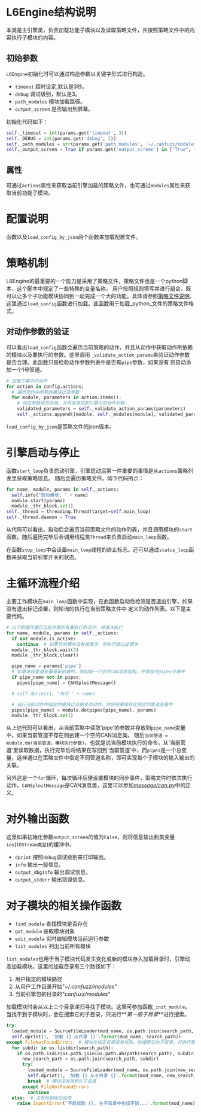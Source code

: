 # L6Engine结构说明

本类是主引擎类，负责加载功能子模块以及读取策略文件，并按照策略文件中的内容执行子模块的内容。

## 初始参数

`L6Engine`初始化时可以通过构造参数以关键字形式进行构造。

* `timeout`         超时设定,默认是3秒。
* `debug`           调试级别，默认是3。
* `path_modules`    模块加载路径。
* `output_screen`   是否输出到屏幕。

初始化代码如下：
```python
self._timeout = int(params.get('timeout', 3))
self._DEBUG = int(params.get('debug', 3))
self._path_modules = str(params.get('path_modules', '~/.canfuzz/modules/'))
self._output_screen = True if params.get('output_screen') in ["True", "true", "1"] else False
```

## 属性

可通过`actions`属性来获取当前引擎加载的策略文件，也可通过`modules`属性来获取当前功能子模块。

# 配置说明

函数以及`load_config_by_json`两个函数来加载配置文件。

# 策略机制
L6Engine的最重要的一个能力是采用了策略文件，策略文件也是一个python脚本，这个脚本中规定了一些特殊的变量名称，
用户按照规则填写并进行组合，既可以让多个子功能模块协同到一起完成一个大的功能。具体请参照[策略文件说明](策略文件.md)。
这里通过`load_config`函数进行加载。此函数用于加载_python_文件的策略文件格式。

## 对动作参数的验证

可以看出`load_config`函数会遍历当前策略的动作，并且从动作中获取动作所依赖的模块以及要执行的参数。这里调用
`_validate_action_params`来验证动作参数是否合理。此函数只是检验动作参数列表中是否有`pipe`参数，如果没有
则自动添加一个1号管道。

```python
# 加载方案中的动作
for action in config.actions:
  # 遍历动作中所有的模块以及参数
  for module, parameters in action.items():
    # 验证参数是否合规，并将其添加到引擎中的动作列表
    validated_parameters = self._validate_action_params(parameters)
    self._actions.append([module, self._modules[module], validated_parameters])
```

`load_config_by_json`是策略文件的json版本。

# 引擎启动与停止
函数`start_loop`负责启动引擎，引擎启动后第一件重要的事情是从`actions`策略列表里获取策略信息。
随后会遍历策略文件。如下代码所示：

```python
for name, module, params in self._actions:
  self.info("启动模块: " + name)
  module.start(params)
  module._thr_block.set()
self._thread = threading.Thread(target=self.main_loop)
self._thread.daemon = True
```

从代码可以看出，启动后会遍历当前策略文件的动作列表，并且调用模块的`start`函数。随后遍历完毕后会调用线程类`Thread`来负责启动`main_loop`函数。

在函数`stop_loop`中会设置`main_loop`线程的终止标志。还可以通过`status_loop`函数来获取当前引擎开关的状态。

# 主循环流程介绍

主要工作模块在`main_loop`函数中实现，在此函数启动后检测是否退出引擎，如果没有退出标记设置，则轮询的执行在当前策略文件中
定义的动作列表。以下是主要代码。

```python
# 以下的循环遍历当前方案所有要执行的动作，并依次执行
for name, module, params in self._actions:
  if not module.is_active:
    continue  # 如果当前模块没有被激活，则执行跳过此模块
  module._thr_block.wait(3)
  module._thr_block.clear()

  pipe_name = params['pipe']
  # 如果发现管道变量是新创建的，则初始一个空的CAN消息结构，并保存在pipes字典中
  if pipe_name not in pipes:
    pipes[pipe_name] = CANSploitMessage()

  # self.dprint(1, "执行 " + name)

  # 运行当前动作中指定的模块以及相关的动作，并将结果保存在指定的管道变量中
  pipes[pipe_name] = module.do(pipes[pipe_name], params)
  module._thr_block.set()
```
从上述代码可以看出，从当前策略中读取'pipe'的参数并存放到`pipe_name`变量中，如果当前管道不存在则创建一个空的CAN消息类。
随后`当前管道 = module.do(当前管道，模块执行参数)`，也就是说当前模块执行的命令，从'当前管道'里读取数据，执行完毕后将结果在写回到'当前管道'中，而`pipes`是一个总变量，这样通过在策略文件中指定不同管道名称，即可实现每个子模块的输入输出的关联。

另外这是一个`for`循环，每次循环后便设置模块的同步事件，策略文件时依次执行动作。`CANSploitMessage`是CAN消息类，这里可以参加[_message/can.py_](CAN%E5%8D%8F%E8%AE%AE.md)中的定义。

# 对外输出函数

这里如果初始化参数`output_screen`的值为`False`，则将信息输出到类变量`ios`(`IOStream类型`)的缓冲中。

* `dprint`            按照`debug`调试级别来打印输出。
* `info`              输出一般信息。
* `output_dbginfo`    输出调试信息。
* `output_stderr`     输出错误信息。

# 对子模块的相关操作函数

* `find_module`     查找模块是否存在
* `get_module`      获取模块对象
* `edit_module`     实时编辑模块当前运行参数
* `list_modules`    列出当前所有模块

`list_modules`也用于当子模块代码发生变化或新的模块存入加载目录时，引擎动态加载模块。这里的加载目录有三个路径如下：

1. 用户指定的模块路径
2. 从用户工作目录开始"_~/.canfuzz/modules_"
3. 当前引擎包的目录的"_canfuzz/modules_"

加载模块时会从以上三个目录递归寻找子模块。这里可参加函数`_init_module`。当找不到子模块时，会在搜索它的子目录，只进行**_第一层子目录_**进行搜索。

```python
try:
  loaded_module = SourceFileLoader(mod_name, os.path.join(search_path, mod_name + '.py')).load_module()
  self.dprint(1, '加载 {} 从目录 {}'.format(mod_name, search_path))
except FileNotFoundError:  # 模块在指定目录没有找到，则搜索它的子目录，只进行第一层子目录的搜索
  for subdir in os.listdir(search_path):
    if os.path.isdir(os.path.join(os.path.abspath(search_path), subdir)):
      new_search_path = os.path.join(search_path, subdir)
      try:
        loaded_module = SourceFileLoader(mod_name, os.path.join(new_search_path, mod_name + '.py')).load_module()
        self.dprint(1, '加载 {} 从子目录 {}'.format(mod_name, new_search_path))
        break  # 模块没有找到在子目录
      except FileNotFoundError:
        continue
  else:  # 没有找到抛出异常
    raise ImportError('不能找到 {}, 在子目录中也找不到...'.format(mod_name))
```
